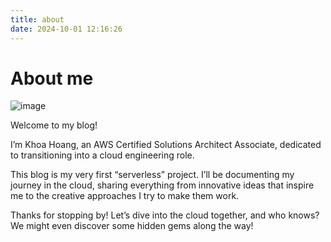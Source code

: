 ```yaml
---
title: about
date: 2024-10-01 12:16:26
---
```

# About me

![image](https://www.khoahoang.dev/pics/ava.jpg)

Welcome to my blog! 

I’m Khoa Hoang, an AWS Certified Solutions Architect Associate, dedicated to transitioning into a cloud engineering role.

This blog is my very first “serverless” project. I’ll be documenting my journey in the cloud, sharing everything from innovative ideas that inspire me to the creative approaches I try to make them work.

Thanks for stopping by! Let’s dive into the cloud together, and who knows? We might even discover some hidden gems along the way!